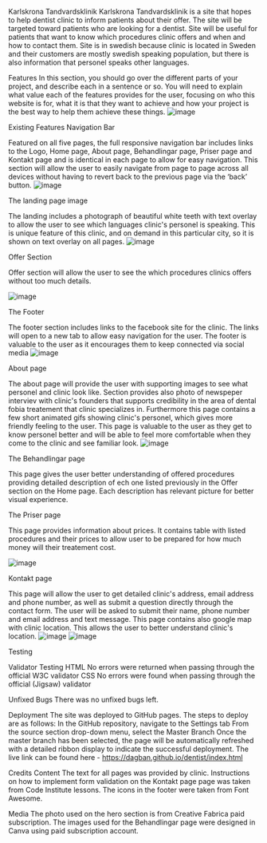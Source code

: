 Karlskrona Tandvardsklinik
Karlskrona Tandvardsklinik is a site that hopes to help dentist clinic to inform patients about their offer. The site will be targeted toward patients who are looking for a dentist. Site will be useful for patients that want to know which procedures clinic offers and when and how to contact them.
Site is in swedish because clinic is located in Sweden and their customers are mostly swedish speaking population, but there is also information that personel speaks other languages.


Features
In this section, you should go over the different parts of your project, and describe each in a sentence or so. You will need to explain what value each of the features provides for the user, focusing on who this website is for, what it is that they want to achieve and how your project is the best way to help them achieve these things.
![image](https://github.com/dagban/dentist/assets/157297543/0d9f1b86-a19a-4851-924a-44c1e9254ffb)

Existing Features
Navigation Bar

Featured on all five pages, the full responsive navigation bar includes links to the Logo, Home page, About page, Behandlingar page, Priser page and Kontakt page and is identical in each page to allow for easy navigation.
This section will allow the user to easily navigate from page to page across all devices without having to revert back to the previous page via the ‘back’ button.
![image](https://github.com/dagban/dentist/assets/157297543/bb0837eb-2e3d-4886-bc7a-566bedefb8ba)

The landing page image

The landing includes a photograph of beautiful white teeth with text overlay to allow the user to see which languages clinic's personel is speaking. This is unique feature of this clinic, and on demand in this particular city, so it is shown on text overlay on all pages.
![image](https://github.com/dagban/dentist/assets/157297543/aeaffd31-dfb8-4abc-90b3-d15736533c1b)

Offer Section

Offer section will allow the user to see the which procedures clinics offers without too much details.

![image](https://github.com/dagban/dentist/assets/157297543/0a47c212-c3ed-4908-91da-e6d21f359f9c)

The Footer

The footer section includes links to the facebook site for the clinic. The links will open to a new tab to allow easy navigation for the user.
The footer is valuable to the user as it encourages them to keep connected via social media
![image](https://github.com/dagban/dentist/assets/157297543/5b6110d5-2e29-49b8-b1e8-e21f3e4cc541)


About page

The about page will provide the user with supporting images to see what personel and clinic look like.
Section provides also photo of newspeper interviev with clinic's founders that supports credibility in the area of dental fobia treatement that clinic specializes in.
Furthermore this page contains a few short animated gifs showing clinic's personel, which gives more friendly feeling to the user.
This page is valuable to the user as they get to know personel better and will be able to feel more comfortable when they come to the clinic and see familiar look.
![image](https://github.com/dagban/dentist/assets/157297543/26b5c9f6-30cd-49b2-9865-c06765f529cb)

The Behandlingar page

This page gives the user better understanding of offered procedures providing detailed description of ech one listed previously in the Offer section on the Home page.
Each description has relevant picture for better visual experience.

The Priser page

This page provides information about prices. It contains table with listed procedures and their prices to allow user to be prepared for how much money will their treatement cost.

![image](https://github.com/dagban/dentist/assets/157297543/5a83d9a8-d431-454d-8bc5-242688ba0551)

Kontakt page

This page will allow the user to get detailed clinic's address, email address and phone number, as well as submit a question directly through the contact form. The user will be asked to submit their name, phone number and email address and text message.
This page contains also google map with clinic location. This allows the user to better understand clinic's location.
![image](https://github.com/dagban/dentist/assets/157297543/6dfbfd14-2e6f-490f-af1b-eeff192e781e)
![image](https://github.com/dagban/dentist/assets/157297543/afc39293-18ab-4b23-ba21-154f5e23dde9)

Testing

Validator Testing
HTML
No errors were returned when passing through the official W3C validator
CSS
No errors were found when passing through the official (Jigsaw) validator

Unfixed Bugs
There was no unfixed bugs left.

Deployment
The site was deployed to GitHub pages. The steps to deploy are as follows:
In the GitHub repository, navigate to the Settings tab
From the source section drop-down menu, select the Master Branch
Once the master branch has been selected, the page will be automatically refreshed with a detailed ribbon display to indicate the successful deployment.
The live link can be found here - https://dagban.github.io/dentist/index.html

Credits
Content
The text for all pages was provided by clinic.
Instructions on how to implement form validation on the Kontakt page page was taken from Code Institute lessons.
The icons in the footer were taken from Font Awesome.

Media
The photo used on the hero section is from Creative Fabrica paid subscription.
The images used for the Behandlingar page were designed in Canva using paid subscription account.
